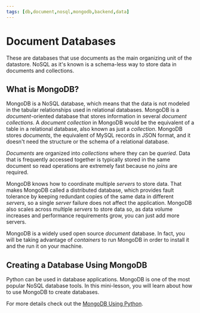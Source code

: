 ```yaml
---
tags: [db,document,nosql,mongodb,backend,data]
---
```

# Document Databases

These are databases that use documents as the main organizing unit of the datastore. NoSQL as it's known is a schema-less way to store data in documents and collections.

## What is MongoDB?

MongoDB is a NoSQL database, which means that the data is not modeled in the tabular relationships used in relational databases. MongoDB is a *document*-oriented database that stores information in several *document collections*. A *document collection* in MongoDB would be the equivalent of a table in a relational database, also known as just a *collection*. MongoDB stores *documents*, the equivalent of MySQL records in JSON format, and it doesn't need the structure or the schema of a relational database.

*Documents* are organized into *collections* where they can be *queried*. Data that is frequently accessed together is typically stored in the same document so read operations are extremely fast because no *joins* are required.

MongoDB knows how to coordinate multiple *servers* to store data. That makes MongoDB called a distributed database, which provides fault tolerance by keeping redundant copies of the same data in different *servers*, so a single *server* failure does not affect the application. MongoDB also scales across multiple *servers* to store data so, as data volume increases and performance requirements grow, you can just add more servers.

MongoDB is a widely used open source *document* database. In fact, you will be taking advantage of *containers* to run MongoDB in order to install it and the run it on your machine.

## Creating a Database Using MongoDB

Python can be used in database applications. MongoDB is one of the most popular NoSQL database tools. In this mini-lesson, you will learn about how to use MongoDB to create databases.

For more details check out the [MongoDB Using Python](mongodb-using-python.md).
